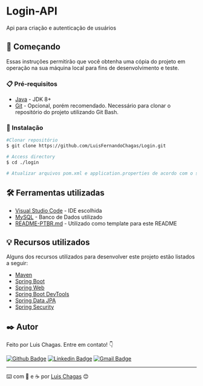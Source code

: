 # Login-API

Api para criação e autenticação de usuários

## 🚀 Começando

Essas instruções permitirão que você obtenha uma cópia do projeto em operação na sua máquina local para fins de desenvolvimento e teste.

### 📋 Pré-requisitos

- [Java](https://www.oracle.com/java/technologies/downloads/) - JDK 8+
- [Git](https://git-scm.com/) - Opcional, porém recomendado. Necessário para clonar o repositório do projeto utilizando Git Bash.

### 🔧 Instalação


``` bash
#Clonar repositório
$ git clone https://github.com/LuisFernandoChagas/Login.git

# Access directory
$ cd ./login

# Atualizar arquivos pom.xml e application.properties de acordo com o seu banco de dados
```

## 🛠️ Ferramentas utilizadas

* [Visual Studio Code](https://netbeans.apache.org/download/nb126/nb126.html) - IDE escolhida
* [MySQL](https://docs.oracle.com/en-us/iaas/mysql-database/doc/getting-started.html) - Banco de Dados utilizado
* [README-PTBR.md](https://gist.github.com/lohhans/f8da0b147550df3f96914d3797e9fb89) - Utilizado como template para este README

## 💡 Recursos utilizados

Alguns dos recursos utilizados para desenvolver este projeto estão listados a seguir:

* [Maven](https://maven.apache.org/guides/index.html)
* [Spring Boot](https://docs.spring.io/spring-boot/docs/2.6.7/maven-plugin/reference/html/)
* [Spring Web](https://docs.spring.io/spring-boot/docs/2.6.7/reference/htmlsingle/#boot-features-developing-web-applications)
* [Spring Boot DevTools](https://docs.spring.io/spring-boot/docs/2.6.7/reference/htmlsingle/#using-boot-devtools)
* [Spring Data JPA](https://docs.spring.io/spring-boot/docs/2.6.7/reference/htmlsingle/#boot-features-jpa-and-spring-data)
* [Spring Security](https://docs.spring.io/spring-security/reference/index.html)

## ✒️ Autor

Feito por Luis Chagas. Entre em contato! 👇

[![Github Badge](https://img.shields.io/badge/-GitHub-black?style=flat-square&logo=Github&logoColor=white&link=https://github.com/LuisFernandoChagas)](https://github.com/LuisFernandoChagas)
[![Linkedin Badge](https://img.shields.io/badge/-LinkedIn-blue?style=flat-square&logo=Linkedin&logoColor=white&link=https://www.linkedin.com/in/luis-chagas/)](https://www.linkedin.com/in/luis-chagas/)
[![Gmail Badge](https://img.shields.io/badge/-Gmail-c14438?style=flat-square&logo=Gmail&logoColor=white&link=mailto:lflchagas@gmail.com)](mailto:lflchagas@gmail.com)

---
⌨️ com 💪 e ☕ por [Luis Chagas](https://github.com/LuisFernandoChagas) 😊
